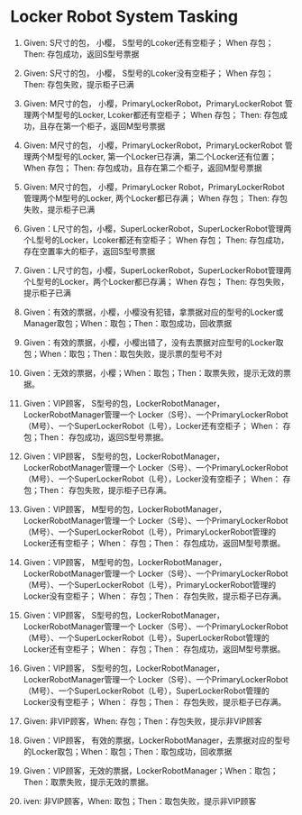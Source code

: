 # Locker Robot System Tasking

1. Given: S尺寸的包， 小樱， S型号的Lcoker还有空柜子； When 存包； Then: 存包成功，返回S型号票据

2. Given:  S尺寸的包， 小樱， S型号的Lcoker没有空柜子； When 存包； Then: 存包失败，提示柜子已满

3. Given:  M尺寸的包， 小樱，PrimaryLockerRobot，PrimaryLockerRobot 管理两个M型号的Locker, Lcoker都还有空柜子； When 存包； Then: 存包成功，且存在第一个柜子，返回M型号票据

4. Given:  M尺寸的包， 小樱，PrimaryLockerRobot，PrimaryLockerRobot 管理两个M型号的Locker, 第一个Locker已存满，第二个Locker还有位置； When 存包； Then: 存包成功，且存在第二个柜子，返回M型号票据

5. Given:  M尺寸的包， 小樱，PrimaryLocker Robot，PrimaryLockerRobot 管理两个M型号的Locker, 两个Locker都已存满； When 存包； Then: 存包失败，提示柜子已满

6. Given：L尺寸的包，小樱，SuperLockerRobot，SuperLockerRobot管理两个L型号的Locker，Lcoker都还有空柜子； When 存包； Then: 存包成功，存在空置率大的柜子，返回S型号票据
7. Given：L尺寸的包，小樱，SuperLockerRobot，SuperLockerRobot管理两个L型号的Locker，两个Locker都已存满； When 存包； Then: 存包失败，提示柜子已满
8. Given：有效的票据，小樱，小樱没有犯错，拿票据对应的型号的Locker或Manager取包；When：取包；Then：取包成功，回收票据
9. Given：有效的票据，小樱，小樱出错了，没有去票据对应型号的Locker取包；When：取包；Then：取包失败，提示票的型号不对
10. Given：无效的票据，小樱；When：取包；Then：取票失败，提示无效的票据。
11. Given：VIP顾客， S型号的包，LockerRobotManager，LockerRobotManager管理一个 Locker（S号）、一个PrimaryLockerRobot（M号）、一个SuperLockerRobot（L号），Locker还有空柜子； When： 存包；Then： 存包成功，返回S型号票据。
12. Given：VIP顾客， S型号的包，LockerRobotManager，LockerRobotManager管理一个 Locker（S号）、一个PrimaryLockerRobot（M号）、一个SuperLockerRobot（L号），Locker没有空柜子； When： 存包；Then： 存包失败，提示柜子已存满。
13. Given：VIP顾客， M型号的包，LockerRobotManager，LockerRobotManager管理一个 Locker（S号）、一个PrimaryLockerRobot（M号）、一个SuperLockerRobot（L号），PrimaryLockerRobot管理的Locker还有空柜子； When： 存包；Then： 存包成功，返回M型号票据。
14. Given：VIP顾客， M型号的包，LockerRobotManager，LockerRobotManager管理一个 Locker（S号）、一个PrimaryLockerRobot（M号）、一个SuperLockerRobot（L号），PrimaryLockerRobot管理的Locker没有空柜子； When： 存包；Then： 存包失败，提示柜子已存满。
15. Given：VIP顾客， S型号的包，LockerRobotManager，LockerRobotManager管理一个 Locker（S号）、一个PrimaryLockerRobot（M号）、一个SuperLockerRobot（L号），SuperLockerRobot管理的Locker还有空柜子； When： 存包；Then： 存包成功，返回M型号票据。
16. Given：VIP顾客， S型号的包，LockerRobotManager，LockerRobotManager管理一个 Locker（S号）、一个PrimaryLockerRobot（M号）、一个SuperLockerRobot（L号），SuperLockerRobot管理的Locker没有空柜子； When： 存包；Then： 存包失败，提示柜子已存满。
17. Given: 非VIP顾客，When: 存包；Then：存包失败，提示非VIP顾客
18.  Given：VIP顾客， 有效的票据，LockerRobotManager，去票据对应的型号的Locker取包；When：取包；Then：取包成功，回收票据
19. Given：VIP顾客，无效的票据，LockerRobotManager；When：取包；Then：取票失败，提示无效的票据。
20. iven: 非VIP顾客，When: 取包；Then：取包失败，提示非VIP顾客







